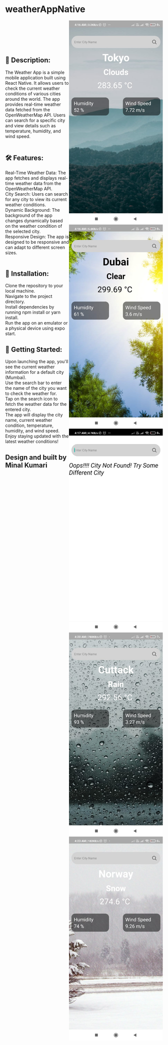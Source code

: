 # weatherAppNative

<img align="right" alt="weather" width="300px" src="/weatherappnative/assets/readscreen/cd.jpg"><br>
<img align="right" alt="weather" width="300px" src="/weatherappnative/assets/readscreen/cl.jpg"><br>
<img align="right" alt="weather" width="300px" src="/weatherappnative/assets/readscreen/nt.jpg"><br>
<img align="right" alt="weather" width="300px" src="/weatherappnative/assets/readscreen/rn.jpg"><br>
<img align="right" alt="weather" width="300px" src="/weatherappnative/assets/readscreen/sn.jpg"><br>



## 📱 Description:<br>
The Weather App is a simple mobile application built using React Native. It allows users to check the current weather conditions of various cities around the world. The app provides real-time weather data fetched from the OpenWeatherMap API. Users can search for a specific city and view details such as temperature, humidity, and wind speed.<br><br>

## 🛠️ Features:<br>

Real-Time Weather Data: The app fetches and displays real-time weather data from the OpenWeatherMap API.<br>
City Search: Users can search for any city to view its current weather conditions.<br>
Dynamic Background: The background of the app changes dynamically based on the weather condition of the selected city.<br>
Responsive Design: The app is designed to be responsive and can adapt to different screen sizes.<br><br>

## 🔧 Installation:<br>

Clone the repository to your local machine.<br>
Navigate to the project directory.<br>
Install dependencies by running npm install or yarn install.<br>
Run the app on an emulator or a physical device using expo start.<br>

## 🚀 Getting Started:<br>

Upon launching the app, you'll see the current weather information for a default city (Mumbai).<br>
Use the search bar to enter the name of the city you want to check the weather for.<br>
Tap on the search icon to fetch the weather data for the entered city.<br>
The app will display the city name, current weather condition, temperature, humidity, and wind speed.<br>
Enjoy staying updated with the latest weather conditions!<br>

## Design and built by Minal Kumari 